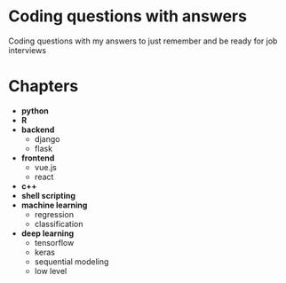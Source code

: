 # Coding questions with answers

Coding questions with my answers to just remember and be ready for job interviews

# Chapters
- **python**
- **R**
- **backend**
	- django
	- flask
- **frontend**
	- vue.js
	- react
- **c++**
- **shell scripting**
- **machine learning**
	- regression
	- classification
- **deep learning**
	- tensorflow
	- keras
	- sequential modeling
	- low level
